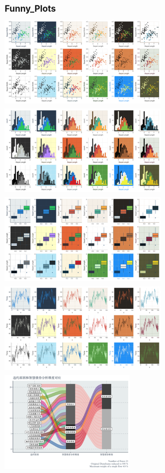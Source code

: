 # Funny_Plots

![](iris_plot/point.png)

![](iris_plot/hist.png)

![](iris_plot/box.png)

![](iris_plot/line.png)

<img src=ibond_alluvial/alluvial.png width = 80%/>
